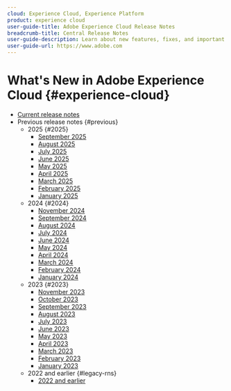 ```yaml
---
cloud: Experience Cloud, Experience Platform
product: experience cloud
user-guide-title: Adobe Experience Cloud Release Notes
breadcrumb-title: Central Release Notes
user-guide-description: Learn about new features, fixes, and important notices in Adobe Experience Cloud and Experience Platform.
user-guide-url: https://www.adobe.com
---
```


# What's New in Adobe Experience Cloud {#experience-cloud}

+ [Current release notes](current.md)
+ Previous release notes {#previous}
  + 2025 {#2025}
    + [September 2025](c-legacy-releases/2025/09112025.md)
    + [August 2025](c-legacy-releases/2025/08132025.md)   
    + [July 2025](c-legacy-releases/2025/07162025.md)
    + [June 2025](c-legacy-releases/2025/06182025.md)
    + [May 2025](c-legacy-releases/2025/05142025.md)
    + [April 2025](c-legacy-releases/2025/04162025.md)
    + [March 2025](c-legacy-releases/2025/03122025.md) 
    + [February 2025](c-legacy-releases/2025/02122025.md)
    + [January 2025](c-legacy-releases/2025/01222025.md)  
  + 2024 {#2024}
    + [November 2024](c-legacy-releases/2024/10232024.md)
    + [September 2024](c-legacy-releases/2024/09122024.md)
    + [August 2024](c-legacy-releases/2024/08142024.md) 
    + [July 2024](c-legacy-releases/2024/07172024.md)
    + [June 2024](c-legacy-releases/2024/06122024.md)
    + [May 2024](c-legacy-releases/2024/05152024.md)
    + [April 2024](c-legacy-releases/2024/04172024.md)
    + [March 2024](c-legacy-releases/2024/03132024.md)  
    + [February 2024](c-legacy-releases/2024/02142024.md)  
    + [January 2024](c-legacy-releases/2024/01112024.md)    
  + 2023 {#2023}
    + [November 2023](c-legacy-releases/2023/10252023.md)
    + [October 2023](c-legacy-releases/2023/10042023.md)    
    + [September 2023](c-legacy-releases/2023/09132023.md)
    + [August 2023](c-legacy-releases/2023/08092023.md)  
    + [July 2023](c-legacy-releases/2023/07122023.md)
    + [June 2023](c-legacy-releases/2023/06072023.md)   
    + [May 2023](c-legacy-releases/2023/05102023.md)
    + [April 2023](c-legacy-releases/2023/04122023.md)
    + [March 2023](c-legacy-releases/2023/03082023.md)
    + [February 2023](c-legacy-releases/2023/02082023.md)  
    + [January 2023](c-legacy-releases/2023/01112023.md)    
  + 2022 and earlier {#legacy-rns}
    + [2022 and earlier](c-legacy-releases/2022-earlier.md)
